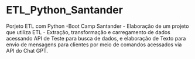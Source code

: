 # ETL_Python_Santander
Porjeto ETL com Python -Boot Camp Santander - Elaboração de um projeto que utiliza ETL - Extração, transformação e carregamento de dados acessando API de Teste para busca de dados, e elaboração de Texto para envio de mensagens para clientes  por meio de comandos acessados via  API do Chat GPT.  
